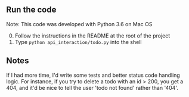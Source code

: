 ## Run the code
Note: This code was developed with Python 3.6 on Mac OS  

0) Follow the instructions in the README at the root of the project
1) Type `python api_interaction/todo.py` into the shell

## Notes
If I had more time, I'd write some tests and better status code handling logic. For instance, if you try to delete a todo with an id > 200, you get a 404, and it'd be nice to tell the user 'todo not found' rather than '404'.